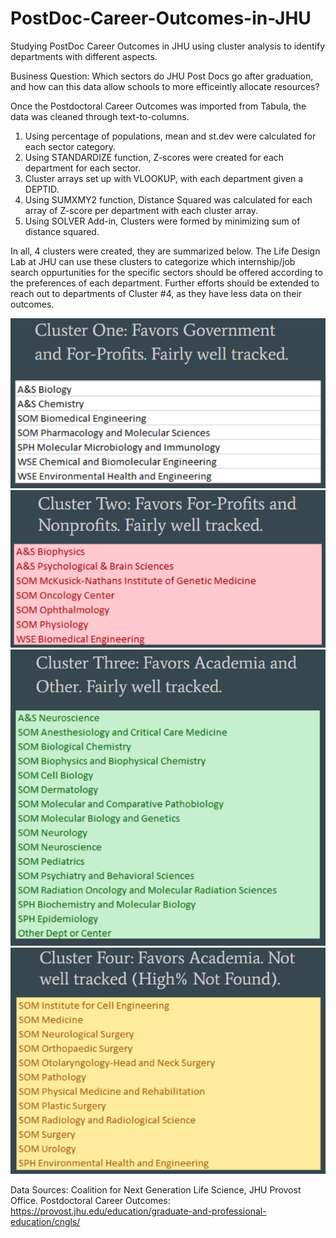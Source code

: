 # PostDoc-Career-Outcomes-in-JHU
Studying PostDoc Career Outcomes in JHU using cluster analysis to identify departments with different aspects.

Business Question: Which sectors do JHU Post Docs go after graduation, and how can this data allow schools to more efficeintly allocate resources?

Once the Postdoctoral Career Outcomes was imported from Tabula, the data was cleaned through text-to-columns.
1. Using percentage of populations, mean and st.dev were calculated for each sector category.
2. Using STANDARDIZE function, Z-scores were created for each department for each sector.
3. Cluster arrays set up with VLOOKUP, with each department given a DEPTID.
4. Using SUMXMY2 function, Distance Squared was calculated for each array of Z-score per department with each cluster array.
5. Using SOLVER Add-in, Clusters were formed by minimizing sum of distance squared.

In all, 4 clusters were created, they are summarized below. The Life Design Lab at JHU can use these clusters to categorize which internship/job search oppurtunities for the specific sectors should be offered according to the preferences of each department. Further efforts should be extended to reach out to departments of Cluster #4, as they have less data on their outcomes.

![alt text](https://github.com/Gramir10/PostDoc-Career-Outcomes-in-JHU/blob/master/C1.png)
![alt text](https://github.com/Gramir10/PostDoc-Career-Outcomes-in-JHU/blob/master/C2.png)
![alt text](https://github.com/Gramir10/PostDoc-Career-Outcomes-in-JHU/blob/master/C3.png)
![alt text](https://github.com/Gramir10/PostDoc-Career-Outcomes-in-JHU/blob/master/C4.png)

Data Sources:
Coalition for Next Generation Life Science, JHU Provost Office. Postdoctoral Career Outcomes: https://provost.jhu.edu/education/graduate-and-professional-education/cngls/
